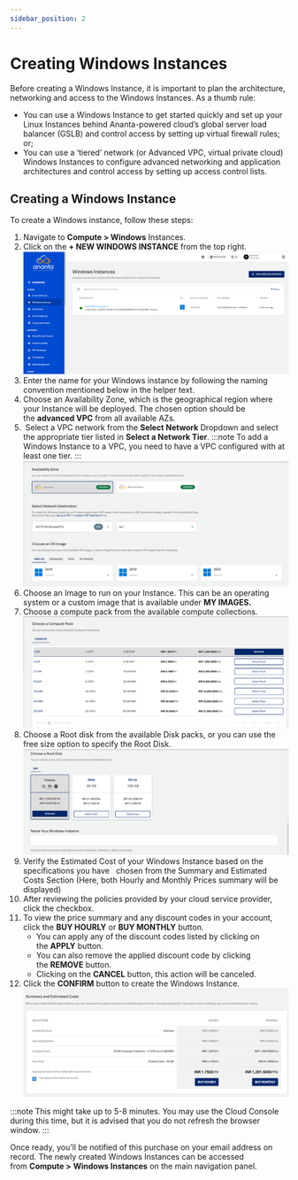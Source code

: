 ```yaml
---
sidebar_position: 2
---
```

# Creating Windows Instances

Before creating a Windows Instance, it is important to plan the architecture, networking and access to the Windows Instances. As a thumb rule:

- You can use a Windows Instance to get started quickly and set up your Linux Instances behind Ananta-powered cloud’s global server load balancer (GSLB) and control access by setting up virtual firewall rules; or;
- You can use a ‘tiered’ network (or Advanced VPC, virtual private cloud) Windows Instances to configure advanced networking and application architectures and control access by setting up access control lists.
## Creating a Windows Instance

To create a Windows instance, follow these steps:

1. Navigate to **Compute > Windows** Instances.
2. Click on the **+ NEW WINDOWS INSTANCE** from the top right.
	![Windows Instance creation](img/WindowsInstance2.png)
3. Enter the name for your Windows instance by following the naming convention mentioned below in the helper text.
4.  Choose an Availability Zone, which is the geographical region where your Instance will be deployed. The chosen option should be the **advanced VPC** from all available AZs.
5.  Select a VPC network from the **Select Network** Dropdown and select the appropriate tier listed in **Select a Network Tier**.
	:::note
	To add a Windows Instance to a VPC, you need to have a VPC configured with at least one tier.
	:::
	![Windows Instance](img/WindowsInstance4.png)
4. Choose an Image to run on your Instance. This can be an operating system or a custom image that is available under **MY IMAGES.**
5. Choose a compute pack from the available compute collections.
   ![Compute Pack](img/ComputePack.png)
6. Choose a Root disk from the available Disk packs, or you can use the free size option to specify the Root Disk.
   ![Root Disk](img/RootDisk.png)
7. Verify the Estimated Cost of your Windows Instance based on the specifications you have   chosen from the Summary and Estimated Costs Section (Here, both Hourly and Monthly Prices summary will be displayed)
8. After reviewing the policies provided by your cloud service provider, click the checkbox.
9. To view the price summary and any discount codes in your account, click the **BUY HOURLY** or **BUY MONTHLY** button.
    - You can apply any of the discount codes listed by clicking on the **APPLY** button. 
    - You can also remove the applied discount code by clicking the **REMOVE** button. 
    - Clicking on the **CANCEL** button, this action will be canceled.
10. Click the **CONFIRM**  button to create the Windows Instance.
    ![Summary and Estimated ](img/WindowsInstance5.png)

:::note 
This might take up to 5-8 minutes. You may use the Cloud Console during this time, but it is advised that you do not refresh the browser window.
:::

Once ready, you’ll be notified of this purchase on your email address on record. The newly created Windows Instances can be accessed from **Compute >** **Windows Instances** on the main navigation panel.


